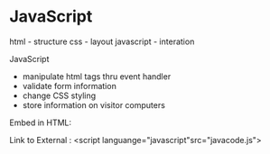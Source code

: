 JavaScript
===========

html - structure
css - layout
javascript - interation

JavaScript 
- manipulate html tags thru event handler
- validate form information
- change CSS styling
- store information on visitor computers

Embed in HTML:  <script type="text/javascript">...code...</script>

Link to External :  <script languange="javascript"src="javacode.js">

